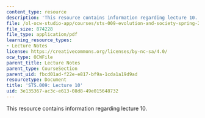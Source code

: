 ```yaml
---
content_type: resource
description: 'This resource contains information regarding lecture 10. '
file: /ol-ocw-studio-app/courses/sts-009-evolution-and-society-spring-2012/3e135367ac3ce61308d849e015648732_MITSTS_009S12_lec10.pdf
file_size: 874228
file_type: application/pdf
learning_resource_types:
- Lecture Notes
license: https://creativecommons.org/licenses/by-nc-sa/4.0/
ocw_type: OCWFile
parent_title: Lecture Notes
parent_type: CourseSection
parent_uid: fbcd01ad-f22e-e817-bf9a-1cda1a19d9ad
resourcetype: Document
title: 'STS.009: Lecture 10'
uid: 3e135367-ac3c-e613-08d8-49e015648732
---
```

This resource contains information regarding lecture 10. 